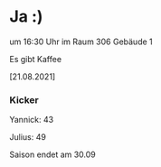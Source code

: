 
# Ja :)

um 16:30 Uhr im Raum 306 Gebäude 1

Es gibt Kaffee


<!---![image](https://user-images.githubusercontent.com/73311547/125851712-3934142d-7930-4613-8163-7ba796f7bffd.png)-->

[21.08.2021]


### Kicker

Yannick: 43

Julius:  49

Saison endet am 30.09
